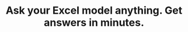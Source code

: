 ---
aliases: 
  - /solutions/share-spreadsheets-and-presentations-online/
  - /solutions/compatibility-with-excel-and-powerpoint/
  - /solutions/track-changes-from-an-excel-file/
  - /solutions/collaborative-decision-making-software/
  - /solutions/spreadsheet-collaboration-software/
  - /solutions/collaboration/
  - /solutions/multidimensional-olap-analysis-online/
  - /product-tour/
  - /solutions/
  - /features/
  - /why-visyond/
title: Ask your Excel model anything. Get answers in minutes.
metaTags: >-
  <meta property="og:title" content="Ask Your Excel Model Anything. Share Answers in Minutes.">
  <meta property="og:type" content="website">
  <meta property="og:image" content="https://visyond.com/img/thumbnails/Thumbnail - Homepage 2022.png">
  <meta property="og:description" content="Visualize your spreadsheets as predictive dashboards, automate Financial Statements, What-if and Risk analyses.">
  <meta property="og:url" content="https://visyond.com">
  <meta name="description" content="Visualize your spreadsheets as predictive dashboards, automate Financial Statements, What-if and Risk analyses.">
topTitle: >-
  Ask your Excel model anything.
  </br>
  <span id="js-dynamicTitle">Get answers</span> in minutes.
topDescription: >-
  Transform Excel templates and models into productivity workspaces, empowering teams to focus on insights in a decision-support platform that delivers authentic spreadsheet experience.
useCasesHeader: >-
         How can Visyond help you and your team?
useCaseSection:
  - useCaseSectionContent:
      - useCaseTitle: Planning and Forecasting
        useCaseImage: /img/icons/use-cases/commmunicate-insights.png
        isVisible: true
        useCaseDescription: >-
          Scenario planning, budgeting, and variance analysis have never been easier.
        useCaseURL: /solutions/what-if-analysis/  
      - useCaseTitle: Investement calculators
        useCaseImage: /img/icons/use-cases/calculators.png
        isVisible: true
        useCaseDescription: >-
          Visualize ROI and other decision metrics from your model and test scenarios on predictive 'what-if' dashboards.
        useCaseURL: /solutions/what-if-analysis/   
      - useCaseTitle: Gather data from portfolio companies
        useCaseImage: /img/icons/use-cases/budget-vs-actual.png
        isVisible: true
        useCaseDescription: >-
          Consolidate data points and assumptions from different sources into the central predictive model in the cloud. 
      - useCaseTitle: Share insights on investement strategy
        useCaseImage: /img/icons/use-cases/calculators.png
        isVisible: true
        useCaseDescription: >-
          Bring interactive reporing to the next level, and empower stakeholders to focus on what's important.
        useCaseURL: /solutions/what-if-analysis/   
      - useCaseTitle: Investment & valuation analysis
        useCaseImage: /img/icons/use-cases/budget-vs-actual.png
        isVisible: true
        useCaseDescription: >-
          Find top profitability drivers, explore sensitivities, manage risks and uncertainty.                                     
    useCaseSectionTitle: >-
          Finance & Investement Analysis



  - useCaseSectionContent:
      - useCaseTitle:  Sales & growth forecasting
        useCaseImage: /img/icons/use-cases/commmunicate-insights.png
        isVisible: true
        useCaseDescription: >-
          Blah blah blah blah blah blah. Blah blah blah blah blah blah.
        useCaseURL: /solutions/what-if-analysis/  
      - useCaseTitle: Pricing & negotiation calculators
        useCaseImage: /img/icons/use-cases/calculators.png
        isVisible: true
        useCaseDescription: >-
          Blah blah blah blah blah blah. Blah blah blah blah blah blah.
        useCaseURL: /solutions/what-if-analysis/   
      - useCaseTitle: Budget vs. actual
        useCaseImage: /img/icons/use-cases/budget-vs-actual.png
        isVisible: true
        useCaseDescription: >-
          Blah blah blah blah blah blah. Blah blah blah blah blah blah.     
      - useCaseTitle: Financial presentations
        useCaseImage: /img/icons/use-cases/budget-vs-actual.png
        isVisible: true
        useCaseDescription: >-
          Blah blah blah blah blah blah. Blah blah blah blah blah blah.                                              
    useCaseSectionTitle: >-
          Marketing & Sales




  - useCaseSectionContent:
      - useCaseTitle: Collaborate on business strategy
        useCaseImage: /img/icons/use-cases/calculators.png
        isVisible: true
        useCaseDescription: >-
          Blah blah blah blah blah blah. Blah blah blah blah blah blah.   
        useCaseURL: /solutions/what-if-analysis/   
      - useCaseTitle: Where to invest
        useCaseImage: /img/icons/use-cases/budget-vs-actual.png
        isVisible: true
        useCaseDescription: >-
          Blah blah blah blah blah blah. Blah blah blah blah blah blah.   
      - useCaseTitle: how  to approach initiatives
        useCaseImage: /img/icons/use-cases/calculators.png
        isVisible: true
        useCaseDescription: >-
          Blah blah blah blah blah blah. Blah blah blah blah blah blah.  
        useCaseURL: /solutions/what-if-analysis/
      - useCaseTitle: What-if and waterfalls
        useCaseImage: /img/icons/use-cases/calculators.png
        isVisible: true
        useCaseDescription: >-
          Blah blah blah blah blah blah. Blah blah blah blah blah blah.  
        useCaseURL: /solutions/what-if-analysis/
      - useCaseTitle: Consult with impact
        useCaseImage: /img/icons/use-cases/calculators.png
        isVisible: true
        useCaseDescription: >-
          Blah blah blah blah blah blah. Blah blah blah blah blah blah.  
        useCaseURL: /solutions/what-if-analysis/ 
      - useCaseTitle: Protect your models and IP
        useCaseImage: /img/icons/use-cases/calculators.png
        isVisible: true
        useCaseDescription: >-
          Blah blah blah blah blah blah. Blah blah blah blah blah blah.  
        useCaseURL: /solutions/what-if-analysis/
      - useCaseTitle: Protect your models and IP
        useCaseImage: /img/icons/use-cases/calculators.png
        isVisible: true
        useCaseDescription: >-
          Blah blah blah blah blah blah. Blah blah blah blah blah blah.  
        useCaseURL: /solutions/what-if-analysis/
      - useCaseTitle: Protect your models and IP
        useCaseImage: /img/icons/use-cases/calculators.png
        isVisible: true
        useCaseDescription: >-
          Blah blah blah blah blah blah. Blah blah blah blah blah blah.  
        useCaseURL: /solutions/what-if-analysis/
    useCaseSectionTitle: >-
          Management Consulting


  - useCaseSectionContent:
      - useCaseTitle: Budget vs Actual
        useCaseImage: /img/icons/use-cases/calculators.png
        isVisible: true
        useCaseDescription: >-
          Do it.
        useCaseURL: /solutions/what-if-analysis/   
      - useCaseTitle: Create financial statements
        useCaseImage: /img/icons/use-cases/budget-vs-actual.png
        isVisible: true
        useCaseDescription: >-
          Generate forward-looking pro-forma financial statements from your spreadsheet.                                                                    
    useCaseSectionTitle: >-
          Startups

  - useCaseSectionContent:
      - useCaseTitle: Protect models and IP
        useCaseImage: /img/icons/use-cases/calculators.png
        isVisible: true
        useCaseDescription: >-
          Do it.
        useCaseURL: /solutions/what-if-analysis/   
      - useCaseTitle: Create financial statements
        useCaseImage: /img/icons/use-cases/budget-vs-actual.png
        isVisible: true
        useCaseDescription: >-
          Generate forward-looking pro-forma financial statements from your spreadsheet.                                                                    
    useCaseSectionTitle: >-
          Excel Modeling

StepsHeader: >-
      3 Simple Steps to Save Countless Hours
StepsSubtitle: >-
      No installations. Easy-to-use. Value from day one.
StepsBlock:
  - descr: >-
      Import your spreadsheet or create one in Visyond, turning it into a collaborative platform for predictive dashboards and self-service analysis.</br></br>
      Complement your existing toolkit (Excel add-ins, BI-tools) for quick and agile business case development, and build a solid foundation for decision making.
    benefitsList:
      - text: >-
          No need to install anything. Visyond works in the browser, on any operating system.
      - text: >-
           Fully utilize your Excel modeling experience - Visyond uses the same formulas and syntax.
      - text: >-
           Improve your workflows by reducing errors, controlling access, and tracking changes and scenarios.       
    infoVideo: /video/3 steps/Step 1 - Connect Your Spreadsheet.mp4
    infoVideoPoster: /video/3 steps/Step 1 - Connect Your Spreadsheet.jpg
    image: /img/home/step1.png
    title: 'Import Your Spreadsheet'
    titlePrefix: '1'
  - descr: >-
      Get ready-to-present What-if analysis reports with a few clicks. It’s that simple.</br></br>
      Deliver reliable insights and reduce the risk of errors.
    benefitsList:
      - text: >-    
          You don’t need to move data across many tools - analyses are in the cloud together with the model, its scenarios and dashboards.
      - text: >-
          Both novices and experts can easily analyze data, and build powerful workflows that are difficult and expensive to set up otherwise.
      - text: >-
          No-code and no need for maintenance if the spreadsheet changes.
    infoVideo: /video/3 steps/Step 2 - Analyze with a Few Clicks.mp4
    infoVideoPoster: /video/3 steps/Step 2 - Analyze with a Few Clicks.jpg      
    image: /img/home/step2.png  
    title: 'Understand How Changes Impact Forecasts'
    titlePrefix: '2'   
  - descr: >-
      Create interactive ‘what-if’ dashboards to visualize scenarios and forecasts, powered by your model’s calculations, without exposing the intricacies of the spreadsheet.
    benefitsList:
      - text: >-
          Viewers playing with the numbers on the dashboard can’t break the spreadsheet (or even see it, if you so wish).
      - text: >-
          Each stakeholder has a unique view depending on which worksheets and dashboards they are allowed to see.
      - text: >-
          Dashboards are secure and always up-to-date visualization layers on top of your spreadsheet, which acts as a calculation engine in the cloud (a single source of truth).             
    infoVideo: /video/3 steps/Step 3 - Share Insights via Dashboards.mp4
    infoVideoPoster: /video/Step 3 - Share Insights via Dashboards.jpg    
    image: /img/home/step4.png
    title: 'Share Insights via Predictive Dashboards'
    titlePrefix: '3'  
FeaturesHeader: 'Be Prepared for Any Scenario and What-if Question'
infoBlockFirst:
  - benefitsList:
      - text: >-
          Answer ‘what-if’ questions with Scenario Analysis.
      - text: >-
          Visualize the cells that change between scenarios with Scenario Waterfall Analysis.
      - text: >-
          Track assumptions and scenarios from your collaborators, and always know where the numbers are coming from.
      - text: >-
          Empower collaborators to test scenarios independently via interactive dashboards, shielding them from information overload.
    descr: >-
      Analyze scenarios, create forecasts, compare Budget vs Actual and turn scenario planning into a truly collaborative experience.
    infoVideo: '/video/Create, Compare and Analyze Scenarios On-the-fly - Visyond.mp4'
    infoVideoPoster: '/video/Create, Compare and Analyze Scenarios On-the-fly - Visyond.jpg'
    title: 'Scenario Planning and Forecasting'
    demoLink: 'https://visyond.com/project/f884b9bd-2d01-4baf-b1cb-f8a037ab5c28'
  - benefitsList:
      - text: Visualize the impact of important cells with Tornado Analysis.
      - text: Learn what really drives your decision metrics and see how sensitive your model is to changes with Sensitivity Analysis.   
      - text: Analyze risks with Monte Carlo simulations.
      - text: >-
          Get presentation-ready analysis charts and securely share them with collaborators.
      - text: >-
          Extend your collaborators’ analyses without anyone losing or corrupting data.
    descr: >-
      Analyze important decision metrics, and empower teams to self-serve and collaborate on analyses. All this - in a single platform that connects spreadsheets, analyses and dashboards.
    infoVideo: /video/Visualize the Impact of Important Business Drivers - Visyond.mp4
    infoVideoPoster: /video/Visualize the Impact of Important Business Drivers - Visyond.jpg
    title: What-if Analysis and Monte Carlo Simulations
  - benefitsList:
      - text: >-
          Creating a dashboard is easy. Add output cells with decision metrics from your spreadsheet, select input cells, style them as sliders or dropdowns, throw in some charts, and your dashboard is ready to go!
      - text: >-
          Your spreadsheet is safe. Changing data on the dashboard does not change the spreadsheet.
      - text: >-
          Control access. Share only specific dashboards and scenarios with specific collaborators.
    descr: >-
      Link your spreadsheet models to interactive online dashboards, and securely share them online. Empower your team or clients to visualize forecasts and scenarios without the risk of breaking the spreadsheet.
    infoVideo: /video/Share Insights with Spreadsheet-driven Dashboards - Visyond.mp4
    infoVideoPoster: /video/Share Insights with Spreadsheet-driven Dashboards - Visyond.jpg
    title: Predictive ‘What-if’ Dashboards     
visForHeader: 'Visyond Is for Everyone Who Makes Decisions Based on Spreadsheets'
functionTitle: Functions
caseTitle: Use Cases
industryTitle: Industries
functionList:
  - image: /img/home/visForColumn1/function2.png
    text: Analysts and Modelers
  - image: /img/home/visForColumn1/function1.png
    text: CxOs & Decision Makers
  - image: /img/home/visForColumn1/function3.png
    text: Sales & Communication
  - image: /img/home/visForColumn1/function4.png
    text: Consultants
caseList:
  - image: /img/home/visForColumn2/case1.png
    text: Risk Analysis & Simulations
  - image: /img/home/visForColumn2/case2.png
    text: Planning & Modelling
  - image: /img/home/visForColumn2/case3.png
    text: Budgeting & Forecasting
  - image: /img/home/visForColumn2/case4.png
    text: Financial Reporting
  - image: /img/home/visForColumn2/case5.png
    text: Investment Analysis
  - image: /img/home/visForColumn2/case6.png
    text: Scenario Analysis
industryList:
  - image: /img/home/visForColumn3/industry1.png
    text: Banking
  - image: /img/home/visForColumn3/industry5.png
    text: Management Consulting
  - image: /img/home/visForColumn3/industry2.png
    text: Financial Services
  - image: /img/home/visForColumn3/industry6.png
    text: Telecommunication
  - image: /img/home/visForColumn3/industry3.png
    text: Real Estate
  - image: /img/home/visForColumn3/industry4.png
    text: Insurance     
AddinCloudHeader: 'Work the Way You Like'
summary:
  - content: >-
      Get the Excel add-in if you want to use macros, other add-ins and cutting-edge Excel features, or to work with very large spreadsheets.
    title: Excel Add-in
    image: /img/home/excelAddinIcon.png
    buttonText: Get Add-in
    buttonLink: https://appsource.microsoft.com/en-us/product/office/WA200002940
  - content: >-
      Sign up for the cloud platform if you want advanced collaboration on spreadsheets, scenarios, analyses and interactive dashboards with secure, role- and object-based access control. 
    title: Cloud Platform
    image: /img/home/cloudPlatformIcon.png
    buttonText: Get Started
    buttonLink: /accounts/signup/
DemoStripTitle: Try It Live Before You Sign Up
DemoStripTitleButton: See the Interactive Demo
DemoStripTitleLink: https://visyond.com/project/125105b6-a269-4dd1-9145-5e4eea10276d
---